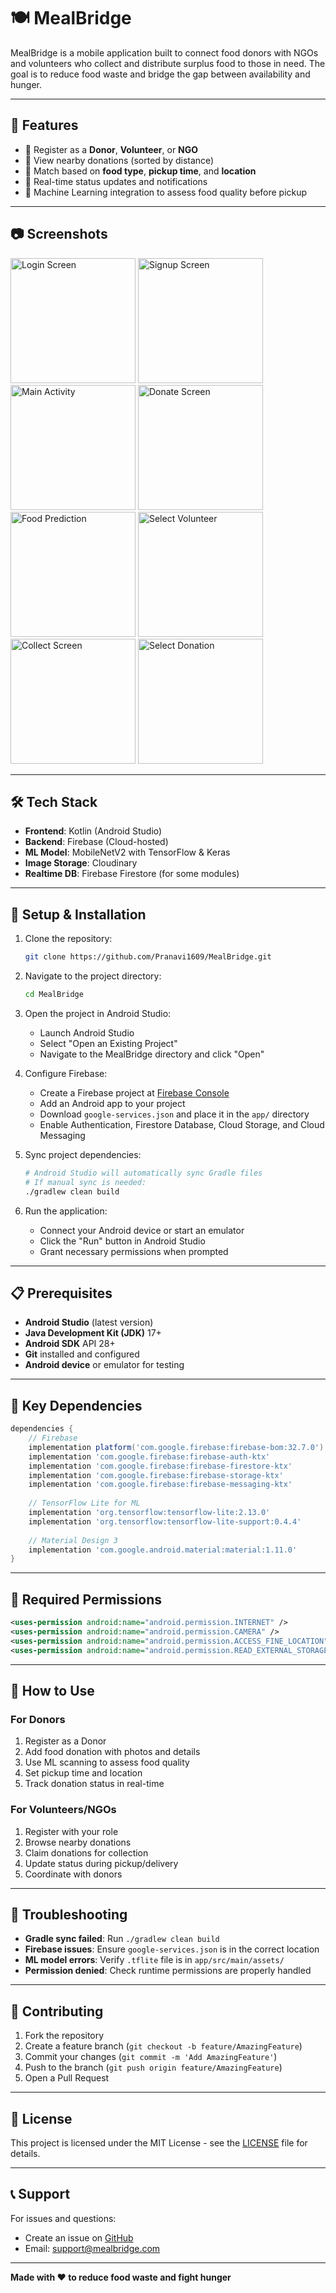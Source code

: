 # 🍽️ MealBridge

MealBridge is a mobile application built to connect food donors with NGOs and volunteers who collect and distribute surplus food to those in need. The goal is to reduce food waste and bridge the gap between availability and hunger.

---

## 🚀 Features

- 🤝 Register as a **Donor**, **Volunteer**, or **NGO**
- 📍 View nearby donations (sorted by distance)
- 🍛 Match based on **food type**, **pickup time**, and **location**
- 🔔 Real-time status updates and notifications
- 🧠 Machine Learning integration to assess food quality before pickup

---

## 📷 Screenshots

<p float="left">
  <img src="docs/screenshots/loginscreen.png"     width="200" alt="Login Screen"/>
  <img src="docs/screenshots/signupscreen.png"    width="200" alt="Signup Screen"/>
  <img src="docs/screenshots/mainactivity.png"    width="200" alt="Main Activity"/>
  <img src="docs/screenshots/donatescreen.png"    width="200" alt="Donate Screen"/>
  <img src="docs/screenshots/foodpred.png"        width="200" alt="Food Prediction"/>
  <img src="docs/screenshots/selectvol.png"       width="200" alt="Select Volunteer"/>
  <img src="docs/screenshots/collectscreen.png"   width="200" alt="Collect Screen"/>
  <img src="docs/screenshots/selectdonation.png"  width="200" alt="Select Donation"/>
</p>


---

## 🛠️ Tech Stack

- **Frontend**: Kotlin (Android Studio)
- **Backend**: Firebase (Cloud-hosted)
- **ML Model**: MobileNetV2 with TensorFlow & Keras
- **Image Storage**: Cloudinary
- **Realtime DB**: Firebase Firestore (for some modules)

---

## 🔧 Setup & Installation

1. Clone the repository:
   ```bash
   git clone https://github.com/Pranavi1609/MealBridge.git
   ```

2. Navigate to the project directory:
   ```bash
   cd MealBridge
   ```

3. Open the project in Android Studio:
   - Launch Android Studio
   - Select "Open an Existing Project"
   - Navigate to the MealBridge directory and click "Open"

4. Configure Firebase:
   - Create a Firebase project at [Firebase Console](https://firebase.google.com/)
   - Add an Android app to your project
   - Download `google-services.json` and place it in the `app/` directory
   - Enable Authentication, Firestore Database, Cloud Storage, and Cloud Messaging

5. Sync project dependencies:
   ```bash
   # Android Studio will automatically sync Gradle files
   # If manual sync is needed:
   ./gradlew clean build
   ```

6. Run the application:
   - Connect your Android device or start an emulator
   - Click the "Run" button in Android Studio
   - Grant necessary permissions when prompted

---

## 📋 Prerequisites

- **Android Studio** (latest version)
- **Java Development Kit (JDK)** 17+
- **Android SDK** API 28+
- **Git** installed and configured
- **Android device** or emulator for testing

---

## 📱 Key Dependencies

```gradle
dependencies {
    // Firebase
    implementation platform('com.google.firebase:firebase-bom:32.7.0')
    implementation 'com.google.firebase:firebase-auth-ktx'
    implementation 'com.google.firebase:firebase-firestore-ktx'
    implementation 'com.google.firebase:firebase-storage-ktx'
    implementation 'com.google.firebase:firebase-messaging-ktx'
    
    // TensorFlow Lite for ML
    implementation 'org.tensorflow:tensorflow-lite:2.13.0'
    implementation 'org.tensorflow:tensorflow-lite-support:0.4.4'
    
    // Material Design 3
    implementation 'com.google.android.material:material:1.11.0'
}
```

---

## 🔑 Required Permissions

```xml
<uses-permission android:name="android.permission.INTERNET" />
<uses-permission android:name="android.permission.CAMERA" />
<uses-permission android:name="android.permission.ACCESS_FINE_LOCATION" />
<uses-permission android:name="android.permission.READ_EXTERNAL_STORAGE" />
```

---

## 🎯 How to Use

### For Donors
1. Register as a Donor
2. Add food donation with photos and details
3. Use ML scanning to assess food quality
4. Set pickup time and location
5. Track donation status in real-time

### For Volunteers/NGOs
1. Register with your role
2. Browse nearby donations
3. Claim donations for collection
4. Update status during pickup/delivery
5. Coordinate with donors

---

## 🐛 Troubleshooting

- **Gradle sync failed**: Run `./gradlew clean build`
- **Firebase issues**: Ensure `google-services.json` is in the correct location
- **ML model errors**: Verify `.tflite` file is in `app/src/main/assets/`
- **Permission denied**: Check runtime permissions are properly handled

---

## 🤝 Contributing

1. Fork the repository
2. Create a feature branch (`git checkout -b feature/AmazingFeature`)
3. Commit your changes (`git commit -m 'Add AmazingFeature'`)
4. Push to the branch (`git push origin feature/AmazingFeature`)
5. Open a Pull Request

---

## 📄 License

This project is licensed under the MIT License - see the [LICENSE](LICENSE) file for details.

---

## 📞 Support

For issues and questions:
- Create an issue on [GitHub](https://github.com/Pranavi1609/MealBridge/issues)
- Email: support@mealbridge.com

---

**Made with ❤️ to reduce food waste and fight hunger**
